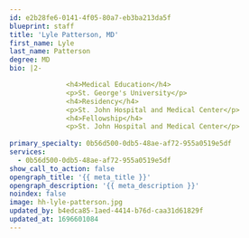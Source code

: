 ```yaml
---
id: e2b28fe6-0141-4f05-80a7-eb3ba213da5f
blueprint: staff
title: 'Lyle Patterson, MD'
first_name: Lyle
last_name: Patterson
degree: MD
bio: |2-

              <h4>Medical Education</h4>
              <p>St. George's University</p>
              <h4>Residency</h4>
              <p>St. John Hospital and Medical Center</p>
              <h4>Fellowship</h4>
              <p>St. John Hospital and Medical Center</p>
          
primary_specialty: 0b56d500-0db5-48ae-af72-955a0519e5df
services:
  - 0b56d500-0db5-48ae-af72-955a0519e5df
show_call_to_action: false
opengraph_title: '{{ meta_title }}'
opengraph_description: '{{ meta_description }}'
noindex: false
image: hh-lyle-patterson.jpg
updated_by: b4edca85-1aed-4414-b76d-caa31d61829f
updated_at: 1696601084
---
```

